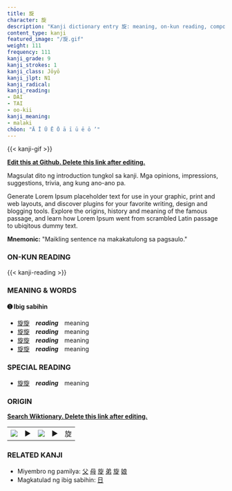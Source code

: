 ```yaml
---
title: 旋
character: 旋
description: "Kanji dictionary entry 旋: meaning, on-kun reading, compounds, origin, related kanji"
content_type: kanji
featured_image: "/旋.gif"
weight: 111
frequency: 111
kanji_grade: 9
kanji_strokes: 1
kanji_class: Jōyō
kanji_jlpt: N1
kanji_radical: 
kanji_reading: 
- DAI
- TAI
- oo-kii
kanji_meaning:
- malaki
chōon: "Ā Ī Ū Ē Ō ā ī ū ē ō ’"
---
```

[//]: # (Don't edit the line below. Kanji animated GIF code is automatically generated.)
{{< kanji-gif >}}

[//]: # (Edit below this line.)

**[Edit this at Github. Delete this link after editing.](https://github.com/tim0g/tim/tree/main/content/kanji/旋/index.md)**

Magsulat dito ng introduction tungkol sa kanji. Mga opinions, impressions, suggestions, trivia, ang kung ano-ano pa.

Generate Lorem Ipsum placeholder text for use in your graphic, print and web layouts, and discover plugins for your favorite writing, design and blogging tools. Explore the origins, history and meaning of the famous passage, and learn how Lorem Ipsum went from scrambled Latin passage to ubiqitous dummy text.
 
**Mnemonic:** "Maikling sentence na makakatulong sa pagsaulo."

### ON-KUN READING

[//]: # (Don't edit the line below. ON-KUN READING code is automatically generated.)
{{< kanji-reading >}}

### MEANING & WORDS

#### ➊ **Ibig sabihin**
  - [旋](../旋)[旋](../旋)　***reading***　meaning
  - [旋](../旋)[旋](../旋)　***reading***　meaning
  - [旋](../旋)[旋](../旋)　***reading***　meaning
  - [旋](../旋)[旋](../旋)　***reading***　meaning

### SPECIAL READING
  - [旋](../旋)[旋](../旋)　***reading***　meaning

### ORIGIN

**[Search Wiktionary. Delete this link after editing.](https://wiktionary.org/wiki/旋)**
<table class="kanji-table"><tr><td>
<img src="60px-旋-bronze.svg.png">
</td><td>▶</td><td>
<img src="60px-旋-oracle.svg.png">
</td><td>▶</td>
<td class="kanji-origin">旋</td>
</tr></table>

### RELATED KANJI
- Miyembro ng pamilya: [父](../父) [母](../母) [旋](../旋) [弟](../弟) [旋](../旋) [娘](../娘)
- Magkatulad ng ibig sabihin: [日](../日)
